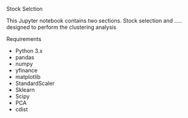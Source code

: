 Stock Selction 

This Jupyter notebook contains two sections. Stock selection and ..... designed to perform the clustering analysis


Requirements

* Python 3.x
* pandas
* numpy
* yfinance
* matplotlib
* StandardScaler
* Sklearn
* Scipy
* PCA
* cdist

